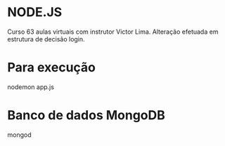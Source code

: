 # NODE.JS
Curso 63 aulas virtuais com instrutor Victor Lima. Alteração efetuada em estrutura de decisão login.

# Para execução
nodemon app.js 

# Banco de dados MongoDB
mongod
